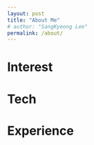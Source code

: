 ```yaml
---
layout: post
title: "About Me"
# author: "SangKyeong Lee"
permalink: /about/
---
```


# Interest

# Tech

# Experience

